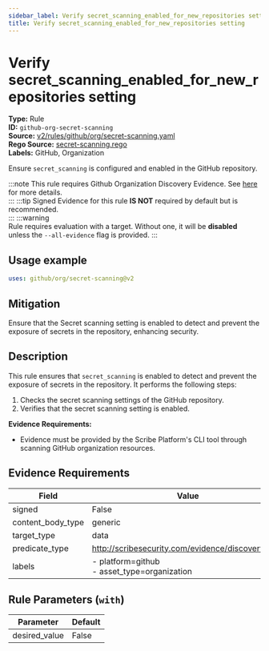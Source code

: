 ```yaml
---
sidebar_label: Verify secret_scanning_enabled_for_new_repositories setting
title: Verify secret_scanning_enabled_for_new_repositories setting
---  
```

# Verify secret_scanning_enabled_for_new_repositories setting  
**Type:** Rule  
**ID:** `github-org-secret-scanning`  
**Source:** [v2/rules/github/org/secret-scanning.yaml](https://github.com/scribe-public/sample-policies/blob/main/v2/rules/github/org/secret-scanning.yaml)  
**Rego Source:** [secret-scanning.rego](https://github.com/scribe-public/sample-policies/blob/main/v2/rules/github/org/secret-scanning.rego)  
**Labels:** GitHub, Organization  

Ensure `secret_scanning` is configured and enabled in the GitHub repository.

:::note 
This rule requires Github Organization Discovery Evidence. See [here](https://deploy-preview-299--scribe-security.netlify.app/docs/platforms/discover#github-discovery) for more details.  
::: 
:::tip 
Signed Evidence for this rule **IS NOT** required by default but is recommended.  
::: 
:::warning  
Rule requires evaluation with a target. Without one, it will be **disabled** unless the `--all-evidence` flag is provided.
::: 

## Usage example

```yaml
uses: github/org/secret-scanning@v2
```

## Mitigation  
Ensure that the Secret scanning setting is enabled to detect and prevent the exposure of secrets in the repository, enhancing security.



## Description  
This rule ensures that `secret_scanning` is enabled to detect and prevent the exposure of secrets in the repository.
It performs the following steps:

1. Checks the secret scanning settings of the GitHub repository.
2. Verifies that the secret scanning setting is enabled.

**Evidence Requirements:**
- Evidence must be provided by the Scribe Platform's CLI tool through scanning GitHub organization resources.


## Evidence Requirements  
| Field | Value |
|-------|-------|
| signed | False |
| content_body_type | generic |
| target_type | data |
| predicate_type | http://scribesecurity.com/evidence/discovery/v0.1 |
| labels | - platform=github<br/>- asset_type=organization |

## Rule Parameters (`with`)  
| Parameter | Default |
|-----------|---------|
| desired_value | False |

